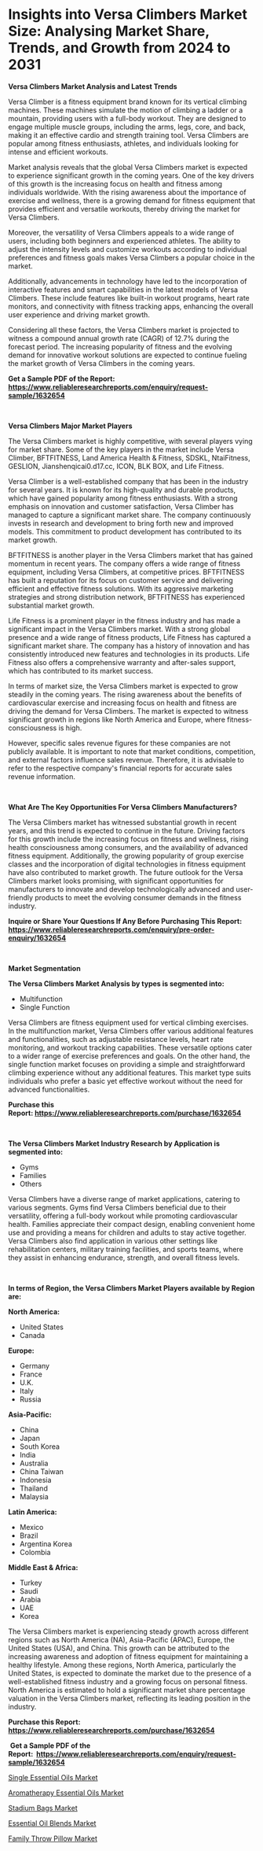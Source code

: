 <p><h1>Insights into Versa Climbers Market Size: Analysing Market Share, Trends, and Growth from 2024 to 2031</h1></p><p><strong>Versa Climbers Market Analysis and Latest Trends</strong></p>
<p><p>Versa Climber is a fitness equipment brand known for its vertical climbing machines. These machines simulate the motion of climbing a ladder or a mountain, providing users with a full-body workout. They are designed to engage multiple muscle groups, including the arms, legs, core, and back, making it an effective cardio and strength training tool. Versa Climbers are popular among fitness enthusiasts, athletes, and individuals looking for intense and efficient workouts.</p><p>Market analysis reveals that the global Versa Climbers market is expected to experience significant growth in the coming years. One of the key drivers of this growth is the increasing focus on health and fitness among individuals worldwide. With the rising awareness about the importance of exercise and wellness, there is a growing demand for fitness equipment that provides efficient and versatile workouts, thereby driving the market for Versa Climbers.</p><p>Moreover, the versatility of Versa Climbers appeals to a wide range of users, including both beginners and experienced athletes. The ability to adjust the intensity levels and customize workouts according to individual preferences and fitness goals makes Versa Climbers a popular choice in the market.</p><p>Additionally, advancements in technology have led to the incorporation of interactive features and smart capabilities in the latest models of Versa Climbers. These include features like built-in workout programs, heart rate monitors, and connectivity with fitness tracking apps, enhancing the overall user experience and driving market growth.</p><p>Considering all these factors, the Versa Climbers market is projected to witness a compound annual growth rate (CAGR) of 12.7% during the forecast period. The increasing popularity of fitness and the evolving demand for innovative workout solutions are expected to continue fueling the market growth of Versa Climbers in the coming years.</p></p>
<p><strong>Get a Sample PDF of the Report:&nbsp; <a href="https://www.reliableresearchreports.com/enquiry/request-sample/1632654">https://www.reliableresearchreports.com/enquiry/request-sample/1632654</a></strong></p>
<p>&nbsp;</p>
<p><strong>Versa Climbers Major Market Players</strong></p>
<p><p>The Versa Climbers market is highly competitive, with several players vying for market share. Some of the key players in the market include Versa Climber, BFTFITNESS, Land America Health & Fitness, SDSKL, NtaiFitness, GESLION, Jianshenqicai0.d17.cc, ICON, BLK BOX, and Life Fitness.</p><p>Versa Climber is a well-established company that has been in the industry for several years. It is known for its high-quality and durable products, which have gained popularity among fitness enthusiasts. With a strong emphasis on innovation and customer satisfaction, Versa Climber has managed to capture a significant market share. The company continuously invests in research and development to bring forth new and improved models. This commitment to product development has contributed to its market growth.</p><p>BFTFITNESS is another player in the Versa Climbers market that has gained momentum in recent years. The company offers a wide range of fitness equipment, including Versa Climbers, at competitive prices. BFTFITNESS has built a reputation for its focus on customer service and delivering efficient and effective fitness solutions. With its aggressive marketing strategies and strong distribution network, BFTFITNESS has experienced substantial market growth.</p><p>Life Fitness is a prominent player in the fitness industry and has made a significant impact in the Versa Climbers market. With a strong global presence and a wide range of fitness products, Life Fitness has captured a significant market share. The company has a history of innovation and has consistently introduced new features and technologies in its products. Life Fitness also offers a comprehensive warranty and after-sales support, which has contributed to its market success.</p><p>In terms of market size, the Versa Climbers market is expected to grow steadily in the coming years. The rising awareness about the benefits of cardiovascular exercise and increasing focus on health and fitness are driving the demand for Versa Climbers. The market is expected to witness significant growth in regions like North America and Europe, where fitness-consciousness is high.</p><p>However, specific sales revenue figures for these companies are not publicly available. It is important to note that market conditions, competition, and external factors influence sales revenue. Therefore, it is advisable to refer to the respective company's financial reports for accurate sales revenue information.</p></p>
<p>&nbsp;</p>
<p><strong>What Are The Key Opportunities For Versa Climbers Manufacturers?</strong></p>
<p><p>The Versa Climbers market has witnessed substantial growth in recent years, and this trend is expected to continue in the future. Driving factors for this growth include the increasing focus on fitness and wellness, rising health consciousness among consumers, and the availability of advanced fitness equipment. Additionally, the growing popularity of group exercise classes and the incorporation of digital technologies in fitness equipment have also contributed to market growth. The future outlook for the Versa Climbers market looks promising, with significant opportunities for manufacturers to innovate and develop technologically advanced and user-friendly products to meet the evolving consumer demands in the fitness industry.</p></p>
<p><strong>Inquire or Share Your Questions If Any Before Purchasing This Report: <a href="https://www.reliableresearchreports.com/enquiry/pre-order-enquiry/1632654">https://www.reliableresearchreports.com/enquiry/pre-order-enquiry/1632654</a></strong></p>
<p>&nbsp;</p>
<p><strong>Market Segmentation</strong></p>
<p><strong>The Versa Climbers Market Analysis by types is segmented into:</strong></p>
<p><ul><li>Multifunction</li><li>Single Function</li></ul></p>
<p><p>Versa Climbers are fitness equipment used for vertical climbing exercises. In the multifunction market, Versa Climbers offer various additional features and functionalities, such as adjustable resistance levels, heart rate monitoring, and workout tracking capabilities. These versatile options cater to a wider range of exercise preferences and goals. On the other hand, the single function market focuses on providing a simple and straightforward climbing experience without any additional features. This market type suits individuals who prefer a basic yet effective workout without the need for advanced functionalities.</p></p>
<p><strong>Purchase this Report:&nbsp;<a href="https://www.reliableresearchreports.com/purchase/1632654">https://www.reliableresearchreports.com/purchase/1632654</a></strong></p>
<p>&nbsp;</p>
<p><strong>The Versa Climbers Market Industry Research by Application is segmented into:</strong></p>
<p><ul><li>Gyms</li><li>Families</li><li>Others</li></ul></p>
<p><p>Versa Climbers have a diverse range of market applications, catering to various segments. Gyms find Versa Climbers beneficial due to their versatility, offering a full-body workout while promoting cardiovascular health. Families appreciate their compact design, enabling convenient home use and providing a means for children and adults to stay active together. Versa Climbers also find application in various other settings like rehabilitation centers, military training facilities, and sports teams, where they assist in enhancing endurance, strength, and overall fitness levels.</p></p>
<p>&nbsp;</p>
<p><strong>In terms of Region, the Versa Climbers Market Players available by Region are:</strong></p>
<p>
    <p> <strong> North America: </strong>
        <ul>
            <li>United States</li>
            <li>Canada</li>
        </ul>
        </p> 
    <p> <strong> Europe: </strong>
        <ul>
            <li>Germany</li>
            <li>France</li>
            <li>U.K.</li>
            <li>Italy</li>
            <li>Russia</li>
        </ul>
        </p> 
    <p> <strong> Asia-Pacific: </strong>
        <ul>
            <li>China</li>
            <li>Japan</li>
            <li>South Korea</li>
            <li>India</li>
            <li>Australia</li>
            <li>China Taiwan</li>
            <li>Indonesia</li>
            <li>Thailand</li>
            <li>Malaysia</li>
        </ul>
        </p> 
    <p> <strong> Latin America: </strong>
        <ul>
            <li>Mexico</li>
            <li>Brazil</li>
            <li>Argentina Korea</li>
            <li>Colombia</li>
        </ul>
        </p> 
    <p> <strong> Middle East & Africa: </strong>
        <ul>
            <li>Turkey</li>
            <li>Saudi</li>
            <li>Arabia</li>
            <li>UAE</li>
            <li>Korea</li>
        </ul>
    </p>
    </p>
<p><p>The Versa Climbers market is experiencing steady growth across different regions such as North America (NA), Asia-Pacific (APAC), Europe, the United States (USA), and China. This growth can be attributed to the increasing awareness and adoption of fitness equipment for maintaining a healthy lifestyle. Among these regions, North America, particularly the United States, is expected to dominate the market due to the presence of a well-established fitness industry and a growing focus on personal fitness. North America is estimated to hold a significant market share percentage valuation in the Versa Climbers market, reflecting its leading position in the industry.</p></p>
<p><strong>Purchase this Report: <a href="https://www.reliableresearchreports.com/purchase/1632654">https://www.reliableresearchreports.com/purchase/1632654</a></strong></p>
<p>&nbsp;<strong>Get a Sample PDF of the Report:&nbsp;&nbsp;<a href="https://www.reliableresearchreports.com/enquiry/request-sample/1632654">https://www.reliableresearchreports.com/enquiry/request-sample/1632654</a></strong></p>
<p><strong></strong></p>
<p><p><a href="https://github.com/nicoletavirag/Market-Research-Report-List-1/blob/main/single-essential-oils-market.md">Single Essential Oils Market</a></p><p><a href="https://github.com/changoleonlaverguenzanoexiste/Market-Research-Report-List-1/blob/main/aromatherapy-essential-oils-market.md">Aromatherapy Essential Oils Market</a></p><p><a href="https://github.com/mharielmesa/Market-Research-Report-List-1/blob/main/stadium-bags-market.md">Stadium Bags Market</a></p><p><a href="https://github.com/wwwkeltoum/Market-Research-Report-List-1/blob/main/essential-oil-blends-market.md">Essential Oil Blends Market</a></p><p><a href="https://github.com/zeberleansnyderallisonwjfli/Market-Research-Report-List-1/blob/main/family-throw-pillow-market.md">Family Throw Pillow Market</a></p></p>